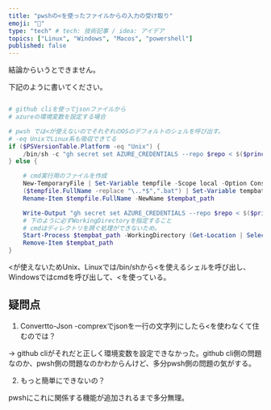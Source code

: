 ```yaml
---
title: "pwshの<を使ったファイルからの入力の受け取り"
emoji: "👻"
type: "tech" # tech: 技術記事 / idea: アイデア
topics: ["Linux", "Windows", "Macos", "powershell"]
published: false
---
```


結論からいうとできません。

下記のように書いてください。


```powershell

# github cliを使ってjsonファイルから
# azureの環境変数を設定する場合

# pwsh では<が使えないのでそれぞれのOSのデフォルトのシェルを呼び出す。
# -eq UnixでLinux系も吸収できてる
if ($PSVersionTable.Platform -eq "Unix") {
    /bin/sh -c "gh secret set AZURE_CREDENTIALS --repo $repo < $($principal_json.FullName)"
} else {

    # cmd実行用のファイルを作成
    New-TemporaryFile | Set-Variable tempfile -Scope local -Option Constant
    ($tempfile.FullName -replace "\..*$",".bat") | Set-Variable tempbat_path -Scope local -Option Constant
    Rename-Item $tempfile.FullName -NewName $tempbat_path

    Write-Output "gh secret set AZURE_CREDENTIALS --repo $repo < $($principal_json.FullName)" | Set-Content -Path $tempbat_path
    # 下のように必ずWorkingDirectoryを指定すること
    # cmdはディレクトリを跨ぐ処理ができないため。
    Start-Process $tempbat_path -WorkingDirectory (Get-Location | Select-Object -ExpandProperty Path)
    Remove-Item $tempbat_path
}
```

<が使えないためUnix、Linuxでは/bin/shから<を使えるシェルを呼び出し、
Windowsではcmdを呼び出して、<を使っている。

## 疑問点

1. Convertto-Json -comprexでjsonを一行の文字列にしたら<を使わなくて住むのでは？

-> github cliがそれだと正しく環境変数を設定できなかった。github cli側の問題なのか、pwsh側の問題なのかわからんけど、多分pwsh側の問題の気がする。

2. もっと簡単にできないの？

pwshにこれに関係する機能が追加されるまで多分無理。
